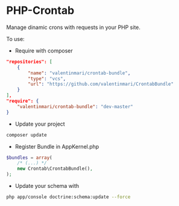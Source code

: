 # PHP-Crontab
Manage dinamic crons with requests in your PHP site.



To use:

* Require with composer
```json 
"repositories": [
    {
        "name": "valentinmari/crontab-bundle",
        "type": "vcs",
        "url": "https://github.com/valentinmari/CrontabBundle"
    }
],
"require": {
    "valentinmari/crontab-bundle": "dev-master"
}
```

* Update your project
```bash
composer update
```
    
* Register Bundle in AppKernel.php
```php
$bundles = array(
    /* (...) */
    new Crontab\CrontabBundle(),
);
```

* Update your schema with 
```bash
php app/console doctrine:schema:update --force
```
